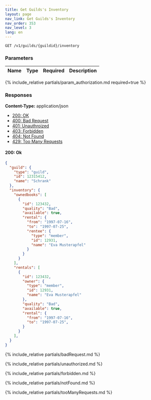 ```yaml
---
title: Get Guilds's Inventory
layout: page
nav_link: Get Guilds's Inventory
nav_order: 353
nav_level: 3
lang: en
---
```


```
GET /v1/guilds/{guildid}/inventory
```

### Parameters

| Name | Type  | Required | Description |
|:--------------|:--------|:----------:|:----------------------------------------------------------------------------------|
{% include_relative partials/param_authorization.md required=true %}

### Responses
**Content-Type:** application/json
- [200: OK](#200-ok)
- [400: Bad Request](#400-bad-request)
- [401: Unauthroized](#401-unauthorized)
- [403: Forbidden](#403-forbidden)
- [404: Not Found](#404-not-found)
- [429: Too Many Requests](#429-too-many-requests)

#### 200: Ok
```json
{
  "guild": {
    "type": "guild",
    "id": 12315412,
    "name": "Schrank"
  },
  "inventory": {
    "ownedbooks": [
      {
        "id": 123432,
        "quality": "Bad",
        "available": true,
        "rental": {
          "from": "1997-07-16",
          "to": "1997-07-25",
          "rentee": {
            "type": "member",
            "id": 12931,
            "name": "Eva Musterapfel"
          }
        }
      }
    ],
    "rentals": [
      {
        "id": 123432,
        "owner": {
          "type": "member",
          "id": 12931,
          "name": "Eva Musterapfel"
        },
        "quality": "Bad",
        "available": true,
        "rental": {
          "from": "1997-07-16",
          "to": "1997-07-25",
        }
      }
    ],
  }
}
```

{% include_relative partials/badRequest.md %}

{% include_relative partials/unauthorized.md %}

{% include_relative partials/forbidden.md %}

{% include_relative partials/notFound.md %}

{% include_relative partials/tooManyRequests.md %}
